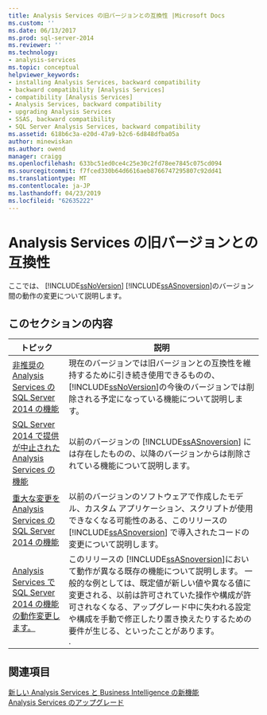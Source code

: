 ```yaml
---
title: Analysis Services の旧バージョンとの互換性 |Microsoft Docs
ms.custom: ''
ms.date: 06/13/2017
ms.prod: sql-server-2014
ms.reviewer: ''
ms.technology:
- analysis-services
ms.topic: conceptual
helpviewer_keywords:
- installing Analysis Services, backward compatibility
- backward compatibility [Analysis Services]
- compatibility [Analysis Services]
- Analysis Services, backward compatibility
- upgrading Analysis Services
- SSAS, backward compatibility
- SQL Server Analysis Services, backward compatibility
ms.assetid: 618b6c3a-e20d-47a9-b2c6-6d848dfba05a
author: minewiskan
ms.author: owend
manager: craigg
ms.openlocfilehash: 633bc51ed0ce4c25e30c2fd78ee7845c075cd094
ms.sourcegitcommit: f7fced330b64d6616aeb8766747295807c92dd41
ms.translationtype: MT
ms.contentlocale: ja-JP
ms.lasthandoff: 04/23/2019
ms.locfileid: "62635222"
---
```

# <a name="analysis-services-backward-compatibility"></a>Analysis Services の旧バージョンとの互換性
  ここでは、  [!INCLUDE[ssNoVersion](../includes/ssnoversion-md.md)] [!INCLUDE[ssASnoversion](../includes/ssasnoversion-md.md)]のバージョン間の動作の変更について説明します。  
  
## <a name="in-this-section"></a>このセクションの内容  
  
|トピック|説明|  
|------------|-----------------|  
|[非推奨の Analysis Services の SQL Server 2014 の機能](deprecated-analysis-services-features-in-sql-server-2014.md)|現在のバージョンでは旧バージョンとの互換性を維持するために引き続き使用できるものの、 [!INCLUDE[ssNoVersion](../includes/ssnoversion-md.md)]の今後のバージョンでは削除される予定になっている機能について説明します。|  
|[SQL Server 2014 で提供が中止された Analysis Services の機能](discontinued-analysis-services-functionality-in-sql-server-2014.md)|以前のバージョンの  [!INCLUDE[ssASnoversion](../includes/ssasnoversion-md.md)] には存在したものの、以降のバージョンからは削除されている機能について説明します。|  
|[重大な変更を Analysis Services の SQL Server 2014 の機能](breaking-changes-to-analysis-services-features-in-sql-server-2014.md)|以前のバージョンのソフトウェアで作成したモデル、カスタム アプリケーション、スクリプトが使用できなくなる可能性のある、このリリースの [!INCLUDE[ssASnoversion](../includes/ssasnoversion-md.md)] で導入されたコードの変更について説明します。|  
|[Analysis Services で SQL Server 2014 の機能の動作変更します。](behavior-changes-to-analysis-services-features-in-sql-server-2014.md)|このリリースの [!INCLUDE[ssASnoversion](../includes/ssasnoversion-md.md)]において動作が異なる既存の機能について説明します。 一般的な例としては、既定値が新しい値や異なる値に変更される、以前は許可されていた操作や構成が許可されなくなる、アップグレード中に失われる設定や構成を手動で修正したり置き換えたりするための要件が生じる、といったことがあります。<br /> .|  
  
## <a name="see-also"></a>関連項目  
 [新しい Analysis Services と Business Intelligence の新機能](what-s-new-in-analysis-services.md)   
 [Analysis Services のアップグレード](../database-engine/install-windows/upgrade-analysis-services.md)  
  
  
